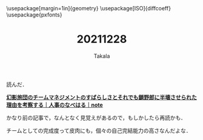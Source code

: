 ﻿---
title: 20211228
yesterday: 20211227
tomorrow: 20211229
days: 732
author: Takala
header-includes:
  - \usepackage[margin=1in]{geometry}
  - \usepackage[ISO]{diffcoeff}
  - \usepackage{pxfonts}
---


読んだ．


**[幻影旅団のチームマネジメントのすばらしさとそれでも鎖野郎に半壊させられた理由を考察する｜人事のなべはる｜note](https://note.com/nabeharuj/n/nccb5dea43ced)**


かなり前の記事で，なんとなく見覚えがあるので，もしかしたら再読かも．


チームとしての完成度って皮肉にも，個々の自己完結能力の高さなんだよな．



